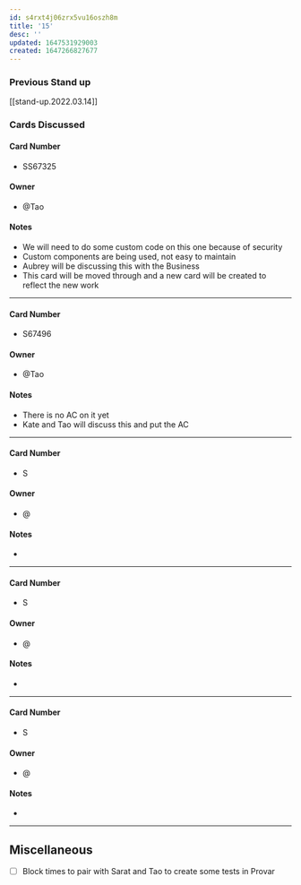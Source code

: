 ```yaml
---
id: s4rxt4j06zrx5vu16oszh8m
title: '15'
desc: ''
updated: 1647531929003
created: 1647266827677
---
```


### Previous Stand up
[[stand-up.2022.03.14]]

### Cards Discussed 
#### Card Number
- SS67325
#### Owner
- @Tao 
#### Notes
- We will need to do some custom code on this one because of security  
- Custom components are being used, not easy to maintain
- Aubrey will be discussing this with the Business 
- This card will be moved through and a new card will be created to reflect the new work
---
#### Card Number
- S67496
#### Owner
- @Tao 
#### Notes
- There is no AC on it yet
- Kate and Tao will discuss this and put the AC 
---
#### Card Number
- S
#### Owner
- @ 
#### Notes
- 
---
#### Card Number
- S
#### Owner
- @ 
#### Notes
-
---
#### Card Number
- S
#### Owner
- @ 
#### Notes
-
---
## Miscellaneous
- [ ] Block times to pair with Sarat and Tao to create some tests in Provar 
